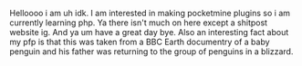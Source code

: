 Helloooo i am uh idk. I am interested in making pocketmine plugins so i am currently learning php.
Ya there isn't much on here except a shitpost website ig.
And ya um have a great day bye. Also an interesting fact about my pfp is that this was taken from a BBC Earth documentry of a baby penguin and his father was returning to the group of penguins in a blizzard.

